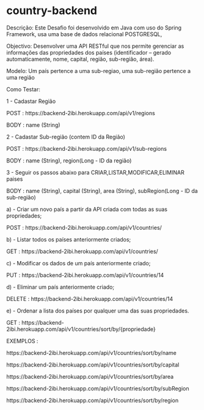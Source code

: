 # country-backend

<p>Descrição: Este Desafio foi desenvolvido em Java com uso do Spring Framework, usa uma base de dados relacional POSTGRESQL,

<p>Objectivo: Desenvolver uma API RESTful que nos permite gerenciar as informações das propriedades dos países (identificador – gerado automaticamente, nome, capital, região, sub-região, área).

<p>Modelo: Um país pertence a uma sub-regiao, uma sub-região pertence a uma região

Como Testar:
<p>1 - Cadastar Região
<p> POST : https://backend-2ibi.herokuapp.com/api/v1/regions
<p> BODY :  name (String)
  
<p>2 - Cadastar Sub-região (contem ID da Região)
<p> POST : https://backend-2ibi.herokuapp.com/api/v1/sub-regions
<p> BODY :  name (String), region(Long - ID da região)
  
<p>3 - Seguir os passos abaixo para CRIAR,LISTAR,MODIFICAR,ELIMINAR paises
<p> BODY :  name (String), capital (String), area (String), subRegion(Long - ID da sub-região) 

<p>
<p>a) - Criar um novo país a partir da API criada com todas as suas propriedades;
<p>POST : https://backend-2ibi.herokuapp.com/api/v1/countries/

<p>b) - Listar todos os países anteriormente criados;
<p>GET : https://backend-2ibi.herokuapp.com/api/v1/countries/

<p>c) - Modificar os dados de um país anteriormente criado;
<p>PUT : https://backend-2ibi.herokuapp.com/api/v1/countries/14

<p>d) - Eliminar um país anteriormente criado;
<p>DELETE : https://backend-2ibi.herokuapp.com/api/v1/countries/14

<p>e) - Ordenar a lista dos países por qualquer uma das suas propriedades.
<p>GET : https://backend-2ibi.herokuapp.com/api/v1/countries/sort/by/{propriedade}

<p>EXEMPLOS : 
<p>https://backend-2ibi.herokuapp.com/api/v1/countries/sort/by/name
<p>https://backend-2ibi.herokuapp.com/api/v1/countries/sort/by/capital
<p>https://backend-2ibi.herokuapp.com/api/v1/countries/sort/by/area
<p>https://backend-2ibi.herokuapp.com/api/v1/countries/sort/by/subRegion
<p>https://backend-2ibi.herokuapp.com/api/v1/countries/sort/by/region
